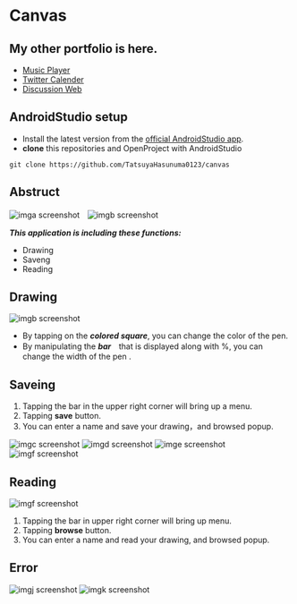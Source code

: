 # Canvas

## My other portfolio is here.
- [Music Player](https://github.com/TatsuyaHasunuma0123/MusicPlayer)
- [Twitter Calender](https://github.com/TatsuyaHasunuma0123/Calendar)
- [Discussion Web](https://github.com/TatsuyaHasunuma0123/Discuss)


## AndroidStudio setup
- Install the latest version from the [official AndroidStudio app](https://developer.android.com/studio). 
- **clone** this repositories and OpenProject with AndroidStudio
```
git clone https://github.com/TatsuyaHasunuma0123/canvas
```

## Abstruct
![imga screenshot](./images/img_a.png)　![imgb screenshot](./images/img_b.png)

***This application is including these functions:***
- Drawing
- Saveng
- Reading

## Drawing
![imgb screenshot](./images/img_b.png)
- By tapping on the ***colored square***, you can change the color of the pen.
- By manipulating the ***bar***　that is displayed along with %, you can change the width of the pen .

## Saveing
1. Tapping the bar in the upper right corner will bring up a menu.
2. Tapping **save** button.
3. You can enter a name and save your drawing，and browsed popup.

![imgc screenshot](./images/img_c.png) ![imgd screenshot](./images/img_d.png) 
![imge screenshot](./images/img_e.png) ![imgf screenshot](./images/img_f.png)   


## Reading
![imgf screenshot](./images/img_i.png) 
1. Tapping the bar in upper right corner will bring up menu.
2. Tapping **browse** button.
3. You can enter a name and read your drawing, and browsed popup.

## Error
![imgj screenshot](./images/img_j.png) ![imgk screenshot](./images/img_k.png)  








